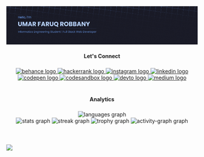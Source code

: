 <img src="https://github.com/ufarqrobbany/ufarqrobbany/blob/main/ProfilGithub.png.png" alt="profil" />

<br/>

<h4 align="center">Let's Connect</h4>

###

<div align="center" style="text-decoration: none">
  <a href="https://www.behance.net/ufarq" target="_blank">
    <img src="https://img.shields.io/static/v1?message=Behance&logo=behance&label=&color=1769ff&logoColor=white&labelColor=&style=for-the-badge" height="30" alt="behance logo"  />
  </a>
  <a href="https://www.hackerrank.com/profile/u_farq" target="_blank">
    <img src="https://img.shields.io/static/v1?message=HackerRank&logo=hackerrank&label=&color=2EC866&logoColor=white&labelColor=&style=for-the-badge" height="30" alt="hackerrank logo"  />
  </a>
  <a href="https://instagram.com/u.farq" target="_blank">
    <img src="https://img.shields.io/static/v1?message=Instagram&logo=instagram&label=&color=E4405F&logoColor=white&labelColor=&style=for-the-badge" height="30" alt="instagram logo"  />
  </a>
  <a href="https://www.linkedin.com/in/umar-faruq-robbany" target="_blank">
    <img src="https://img.shields.io/static/v1?message=LinkedIn&logo=linkedin&label=&color=0077B5&logoColor=white&labelColor=&style=for-the-badge" height="30" alt="linkedin logo"  />
  </a>
  <br/>
  <a href="https://codesandbox.io/u/ufarqrobbany" target="_blank">
    <img src="https://img.shields.io/static/v1?message=Codepen&logo=codepen&label=&color=000000&logoColor=white&labelColor=&style=for-the-badge" height="30" alt="codepen logo"  />
  </a>
  <a href="https://codepen.io/ufarq" target="_blank">
    <img src="https://img.shields.io/static/v1?message=Codesandbox&logo=codesandbox&label=&color=040404&logoColor=DBDBDB&labelColor=&style=for-the-badge" height="30" alt="codesandbox logo"  />
  </a>
  <a href="https://dev.to/ufarqrobbany" target="_blank">
    <img src="https://img.shields.io/static/v1?message=dev.to&logo=dev.to&label=&color=0A0A0A&logoColor=white&labelColor=&style=for-the-badge" height="30" alt="devto logo"  />
  </a>
  <a href="https://medium.com/@faruqrobbany" target="_blank">
    <img src="https://img.shields.io/static/v1?message=Medium&logo=medium&label=&color=12100E&logoColor=white&labelColor=&style=for-the-badge" height="30" alt="medium logo"  />
  </a>
</div>

<br/>

###

<h4 align="center">Analytics</h4>

###

<div align="center">
  <img src="https://github-readme-stats.vercel.app/api/top-langs?username=ufarqrobbany&locale=en&hide_title=true&layout=compact&card_width=320&langs_count=6&theme=tokyonight&hide_border=true&order=2" height="120" alt="languages graph"  />
  <br/>
  <img src="https://github-readme-stats.vercel.app/api?username=ufarqrobbany&hide_title=true&hide_rank=false&show_icons=true&include_all_commits=true&count_private=true&disable_animations=false&theme=tokyonight&locale=en&hide_border=true&order=1" height="120" alt="stats graph"  />
  <img src="https://streak-stats.demolab.com?user=ufarqrobbany&locale=en&mode=daily&theme=tokyonight&hide_border=true&border_radius=5&order=3" height="120" alt="streak graph"  />
  <img src="https://github-profile-trophy.vercel.app?username=ufarqrobbany&theme=tokyonight&column=-1&row=4&margin-w=8&margin-h=8&no-bg=true&no-frame=true&order=4" height="150" alt="trophy graph"  />
  <img src="https://github-readme-activity-graph.vercel.app/graph?username=ufarqrobbany&radius=5&theme=tokyo-night&area=true&order=5&hide_title=true&hide_border=true" height="200" alt="activity-graph graph"  />
</div>

###

<br/>

![](https://komarev.com/ghpvc/?username=ufarqrobbany&style=for-the-badge&color=blue&abbreviated=true&base=400)


